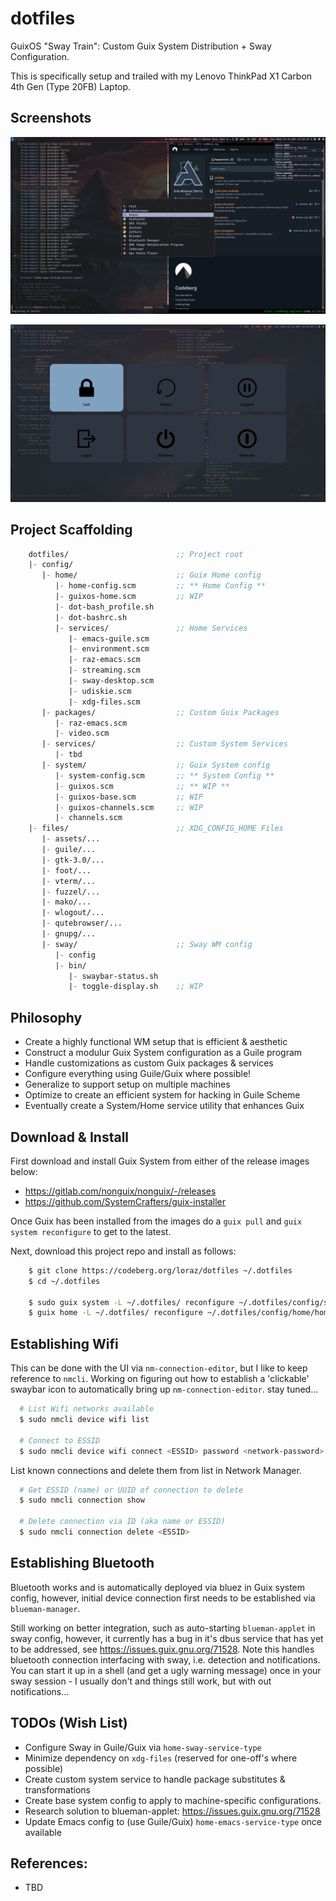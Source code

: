 # dotfiles

GuixOS "Sway Train": Custom Guix System Distribution + Sway Configuration.

This is specifically setup and trailed with my Lenovo ThinkPad X1 Carbon
4th Gen (Type 20FB) Laptop.

## Screenshots

![View 1](files/assets/screenshots/guix-sway-exhibit-1__2024-11-24.png)

![View 2](files/assets/screenshots/guix-sway-exhibit-2__2024-11-24.png)


## Project Scaffolding

```scm
    dotfiles/                        ;; Project root
    |- config/
       |- home/                      ;; Guix Home config
          |- home-config.scm         ;; ** Home Config **
          |- guixos-home.scm         ;; WIP
          |- dot-bash_profile.sh               
          |- dot-bashrc.sh
          |- services/               ;; Home Services
             |- emacs-guile.scm
             |- environment.scm
             |- raz-emacs.scm
             |- streaming.scm
             |- sway-desktop.scm
             |- udiskie.scm
             |- xdg-files.scm
       |- packages/                  ;; Custom Guix Packages
          |- raz-emacs.scm
          |- video.scm
       |- services/                  ;; Custom System Services
          |- tbd
       |- system/                    ;; Guix System config
          |- system-config.scm       ;; ** System Config **
          |- guixos.scm              ;; ** WIP **
          |- guixos-base.scm         ;; WIP
          |- guixos-channels.scm     ;; WIP
          |- channels.scm
    |- files/                        ;; XDG_CONFIG_HOME Files
       |- assets/...
       |- guile/...
       |- gtk-3.0/...
       |- foot/...
       |- vterm/...
       |- fuzzel/...
       |- mako/...
       |- wlogout/...
       |- qutebrowser/...
       |- gnupg/...    
       |- sway/                      ;; Sway WM config
          |- config
          |- bin/
             |- swaybar-status.sh
             |- toggle-display.sh    ;; WIP
```


## Philosophy

 - Create a highly functional WM setup that is efficient & aesthetic 
 - Construct a modulur Guix System configuration as a Guile program
 - Handle customizations as custom Guix packages & services
 - Configure everything using Guile/Guix where possible!
 - Generalize to support setup on multiple machines
 - Optimize to create an efficient system for hacking in Guile Scheme
 - Eventually create a System/Home service utility that enhances Guix   


## Download & Install

First download and install Guix System from either of the release images below:
    
 - https://gitlab.com/nonguix/nonguix/-/releases
 - https://github.com/SystemCrafters/guix-installer

Once Guix has been installed from the images do a `guix pull` and
`guix system reconfigure` to get to the latest.

Next, download this project repo and install as follows:

```bash
    $ git clone https://codeberg.org/loraz/dotfiles ~/.dotfiles
    $ cd ~/.dotfiles

    $ sudo guix system -L ~/.dotfiles/ reconfigure ~/.dotfiles/config/system/system-config.scm
    $ guix home -L ~/.dotfiles/ reconfigure ~/.dotfiles/config/home/home-config.scm
```


## Establishing Wifi

This can be done with the UI via `nm-connection-editor`, but I like to keep
reference to `nmcli`. Working on figuring out how to establish a 'clickable'
swaybar icon to automatically bring up `nm-connection-editor`. stay tuned...

```bash
  # List Wifi networks available
  $ sudo nmcli device wifi list

  # Connect to ESSID
  $ sudo nmcli device wifi connect <ESSID> password <network-password>
```

List known connections and delete them from list in Network Manager.

```bash
  # Get ESSID (name) or UUID of connection to delete
  $ sudo nmcli connection show

  # Delete connection via ID (aka name or ESSID)
  $ sudo nmcli connection delete <ESSID>
```


## Establishing Bluetooth

Bluetooth works and is automatically deployed via bluez in Guix system config,
however, initial device connection first needs to be established via
`blueman-manager`.

Still working on better integration, such as auto-starting `blueman-applet`
in sway config, however, it currently has a bug in it's dbus service that has
yet to be addressed, see https://issues.guix.gnu.org/71528. Note this handles
bluetooth connection interfacing with sway, i.e. detection and notifications.
You can start it up in a shell (and get a ugly warning message) once in
your sway session - I usually don't and things still work, but with out
notifications...

## TODOs (Wish List)

 - Configure Sway in Guile/Guix via `home-sway-service-type`
 - Minimize dependency on `xdg-files` (reserved for one-off's where possible)
 - Create custom system service to handle package substitutes & transformations
 - Create base system config to apply to machine-specific configurations. 
 - Research solution to blueman-applet: https://issues.guix.gnu.org/71528
 - Update Emacs config to (use Guile/Guix) `home-emacs-service-type` once available

   
## References:

  - TBD
